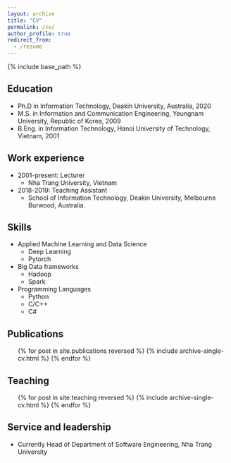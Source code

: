 ```yaml
---
layout: archive
title: "CV"
permalink: /cv/
author_profile: true
redirect_from:
  - /resume
---
```


{% include base_path %}

## Education

* Ph.D in Information Technology, Deakin University, Australia, 2020
* M.S. in Information and Communication Engineering, Yeungnam University, Republic of Korea, 2009
* B.Eng. in Information Technology, Hanoi University of Technology, Vietnam, 2001

## Work experience

* 2001-present: Lecturer
  * Nha Trang University, Vietnam
* 2018-2019: Teaching Assistant
  * School of Information Technology, Deakin University, Melbourne Burwood, Australia.

## Skills

* Applied Machine Learning and Data Science
  * Deep Learning
  * Pytorch
* Big Data frameworks
  * Hadoop
  * Spark
* Programming Languages
  * Python
  * C/C++
  * C#

## Publications

  <ul>
    {% for post in site.publications reversed %}
      {% include archive-single-cv.html %}
    {% endfor %}</ul>
  
## Teaching

  <ul>{% for post in site.teaching reversed %}
    {% include archive-single-cv.html %}
  {% endfor %}</ul>
  
## Service and leadership

* Currently Head of Department of Software Engineering, Nha Trang University
